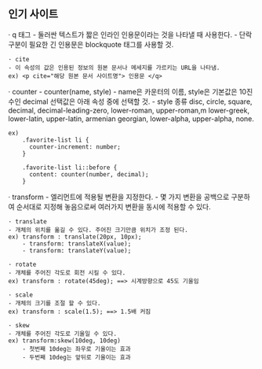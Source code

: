 ## 인기 사이트

· q 태그
	- 둘러싼 텍스트가 짧은 인라인 인용문이라는 것을 나타낼 때 사용한다.
	- 단락 구분이 필요한 긴 인용문은 blockquote 태그를 사용할 것.

	· cite
	- 이 속성의 값은 인용된 정보의 원본 문서나 메세지를 가르키는 URL을 나타냄.
	ex) <p cite="해당 원본 문서 사이트명"> 인용문 </q>


· counter
	- counter(name, style)
	- name은 카운터의 이름, style은 기본값은 10진수인 decimal 선택값은 아래 속성 중에 선택할 것.
	- style 종류
		disc, circle, square, decimal, decimal-leading-zero, lower-roman, upper-roman,m lower-greek, lower-latin, upper-latin, armenian
		georgian, lower-alpha, upper-alpha, none.

	ex)
		.favorite-list li {
		  counter-increment: number;
		}

		.favorite-list li::before {
		  content: counter(number, decimal);
		}


· transform
	- 엘리먼트에 적용될 변환을 지정한다.
	- 몇 가지 변환을 공백으로 구분하여 순서대로 지정해 놓음으로써 여러가지 변환을 동시에 적용할 수 있다.

	· translate
	- 개체의 위치를 옮길 수 있다. 주어진 크기만큼 위치가 조정 된다.
	ex) transform : translate(20px, 10px);
		- transform: translateX(value);
		- transform: translateY(value);

	· rotate
	- 개체를 주어진 각도로 회전 시킬 수 있다.
	ex) transform : rotate(45deg); ==> 시계방향으로 45도 기울임

	· scale
	- 개체의 크기를 조절 할 수 있다.
	ex) transform : scale(1.5); ==> 1.5배 커짐

	· skew
	- 개체를 주어진 각도로 기울일 수 있다.
	ex) transform:skew(10deg, 10deg)
		- 첫번째 10deg는 좌우로 기울이는 효과
		- 두번째 10deg는 앞뒤로 기울이는 효과

